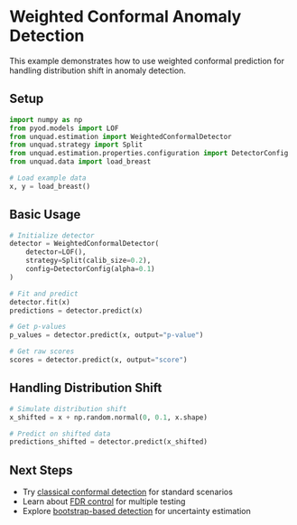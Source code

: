 # Weighted Conformal Anomaly Detection

This example demonstrates how to use weighted conformal prediction for handling distribution shift in anomaly detection.

## Setup

```python
import numpy as np
from pyod.models import LOF
from unquad.estimation import WeightedConformalDetector
from unquad.strategy import Split
from unquad.estimation.properties.configuration import DetectorConfig
from unquad.data import load_breast

# Load example data
x, y = load_breast()
```

## Basic Usage

```python
# Initialize detector
detector = WeightedConformalDetector(
    detector=LOF(),
    strategy=Split(calib_size=0.2),
    config=DetectorConfig(alpha=0.1)
)

# Fit and predict
detector.fit(x)
predictions = detector.predict(x)

# Get p-values
p_values = detector.predict(x, output="p-value")

# Get raw scores
scores = detector.predict(x, output="score")
```

## Handling Distribution Shift

```python
# Simulate distribution shift
x_shifted = x + np.random.normal(0, 0.1, x.shape)

# Predict on shifted data
predictions_shifted = detector.predict(x_shifted)
```

## Next Steps

- Try [classical conformal detection](classical_conformal.md) for standard scenarios
- Learn about [FDR control](fdr_control.md) for multiple testing
- Explore [bootstrap-based detection](bootstrap_conformal.md) for uncertainty estimation 
